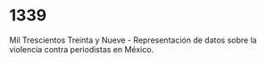 # 1339
Mil Trescientos Treinta y Nueve - Representación de datos sobre la violencia contra periodistas en México.
